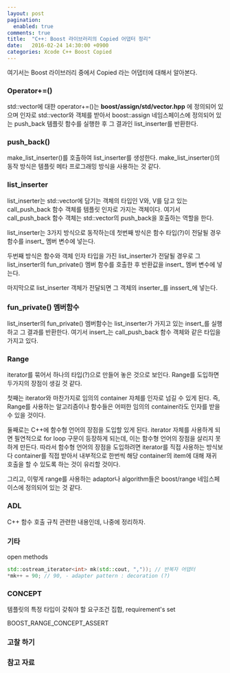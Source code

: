 ```yaml
---
layout: post
pagination:
  enabled: true
comments: true
title:  "C++: Boost 라이브러리의 Copied 어댑터 정리"
date:   2016-02-24 14:30:00 +0900
categories: Xcode C++ Boost Copied
---
```


여기서는 Boost 라이브러리 중에서 Copied 라는 어댑터에 대해서 알아본다.


### Operator+=()

std::vector에 대한 operator+=()는 **boost/assign/std/vector.hpp** 에 정의되어 있으며 인자로 std::vector와 객체를 받아서 boost::assign 네임스페이스에 정의되어 있는 push_back 템플릿 함수를 실행한 후 그 결과인 list_inserter를 반환한다.


### push_back()

make_list_inserter()를 호출하여 list_inserter를 생성한다. make_list_inserter()의 동작 방식은 템플릿 메타 프로그래밍 방식을 사용하는 것 같다.


### list_inserter

list_inserter는 std::vector에 담기는 객체의 타입인 V와, V를 담고 있는 call_push_back 함수 객체를 템플릿 인자로 가지는 객체이다. 여기서 call_push_back 함수 객체는 std::vector의 push_back을 호출하는 역할을 한다.

list_inserter는 3가지 방식으로 동작하는데 첫번째 방식은 함수 타입(?)이 전달될 경우 함수를 insert_ 멤버 변수에 넣는다.

두번째 방식은 함수와 객체 인자 타입을 가진 list_inserter가 전달될 경우로 그 list_inserter의 fun_private() 멤버 함수를 호출한 후 반환값을 insert_ 멤버 변수에 넣는다.

마지막으로 list_inserter 객체가 전달되면 그 객체의 inserter_를 inssert_에 넣는다.


### fun_private() 멤버함수

list_inserter의 fun_private() 멤버함수는 list_inserter가 가지고 있는 insert_를 실행하고 그 결과를 반환한다. 여기서 insert_는 call_push_back 함수 객체와 같은 타입을 가지고 있다.


### Range

iterator를 묶어서 하나의 타입(?)으로 만들어 놓은 것으로 보인다. Range를 도입하면 두가지의 장점이 생길 것 같다.

첫째는 iterator와 마찬가지로 임의의 container 자체를 인자로 넘길 수 있게 된다. 즉, Range를 사용하는 알고리즘이나 함수들은 어떠한 임의의 container라도 인자를 받을 수 있을 것이다.

둘째로는 C++에 함수형 언어의 장점을 도입할 있게 된다. iterator 자체를 사용하게 되면 필연적으로 for loop 구문이 등장하게 되는데, 이는 함수형 언어의 장점을 살리지 못하게 만든다. 따라서 함수형 언어의 장점을 도입하려면 iterator를 직접 사용하는 방식보다 container를 직접 받아서 내부적으로 한번씩 해당 container의 item에 대해 재귀 호출을 할 수 있도록 하는 것이 유리할 것이다.

그리고, 이렇게 range를 사용하는 adaptor나 algorithm들은 boost/range 네임스페이스에 정의되어 있는 것 같다.


### ADL

C++ 함수 호출 규칙 관련한 내용인데, 나중에 정리하자.


### 기타

open methods

```cpp
std::ostream_iterator<int> mk(std::cout, ",")); // 반복자 어댑터  
*mk++ = 90; // 90, - adapter pattern : decoration (?)
```

### CONCEPT

템플릿의 특정 타입이 갖춰야 할 요구조건 집합, requirement's set

BOOST_RANGE_CONCEPT_ASSERT

### 고찰 하기

### 참고 자료
